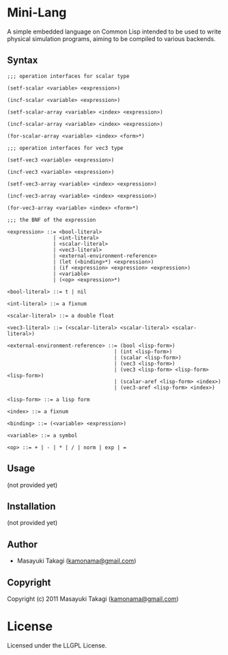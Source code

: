 # Mini-Lang

A simple embedded language on Common Lisp intended to be used to write physical simulation programs, aiming to be compiled to various backends.

## Syntax

    ;;; operation interfaces for scalar type

    (setf-scalar <variable> <expression>)

    (incf-scalar <variable> <expression>)

    (setf-scalar-array <variable> <index> <expression>)

    (incf-scalar-array <variable> <index> <expression>)

    (for-scalar-array <variable> <index> <form>*)

    ;;; operation interfaces for vec3 type

    (setf-vec3 <variable> <expression>)

    (incf-vec3 <variable> <expression>)

    (setf-vec3-array <variable> <index> <expression>)

    (incf-vec3-array <variable> <index> <expression>)

    (for-vec3-array <variable> <index> <form>*)

    ;;; the BNF of the expression

    <expression> ::= <bool-literal>
                   | <int-literal>
                   | <scalar-literal>
                   | <vec3-literal>
                   | <external-environment-reference>
                   | (let (<binding>*) <expression>)
                   | (if <expression> <expression> <expression>)
                   | <variable>
                   | (<op> <expression>*)

    <bool-literal> ::= t | nil

    <int-literal> ::= a fixnum

    <scalar-literal> ::= a double float

    <vec3-literal> ::= (<scalar-literal> <scalar-literal> <scalar-literal>)

    <external-environment-reference> ::= (bool <lisp-form>)
                                       | (int <lisp-form>)
                                       | (scalar <lisp-form>)
                                       | (vec3 <lisp-form>)
                                       | (vec3 <lisp-form> <lisp-form> <lisp-form>)
                                       | (scalar-aref <lisp-form> <index>)
                                       | (vec3-aref <lisp-form> <index>)

    <lisp-form> ::= a lisp form

    <index> ::= a fixnum

    <binding> ::= (<variable> <expression>)

    <variable> ::= a symbol

    <op> ::= + | - | * | / | norm | exp | =


## Usage

(not provided yet)

## Installation

(not provided yet)

## Author

* Masayuki Takagi (kamonama@gmail.com)

## Copyright

Copyright (c) 2011 Masayuki Takagi (kamonama@gmail.com)

# License

Licensed under the LLGPL License.

